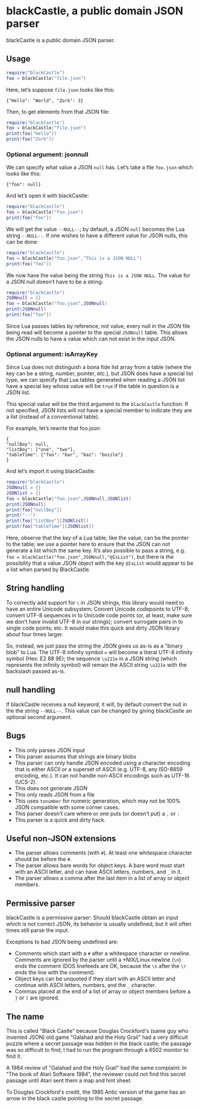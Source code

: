 # blackCastle, a public domain JSON parser

blackCastle is a public domain JSON parser.

## Usage

```lua
require("blackCastle")
foo = blackCastle("file.json")
```

Here, let’s suppose `file.json` looks like this:

```
{"Hello": "World", "Zork": 3}
```

Then, to get elements from that JSON file:


```lua
require("blackCastle")
foo = blackCastle("file.json")
print(foo["Hello"])
print(foo["Zork"])
```

### Optional argument: jsonnull

We can specify what value a JSON `null` has.  Let’s take a
file `foo.json` which looks like this:

```
{"foo": null}
```

And let’s open it with blackCastle:

```lua
require("blackCastle")
foo = blackCastle("foo.json")
print(foo["foo"])
```

We will get the value `--NULL--`; by default, a JSON `null` becomes
the Lua string `--NULL--`.  If one wishes to have a different value
for JSON nulls, this can be done:

```lua
require("blackCastle")
foo = blackCastle("foo.json","This is a JSON NULL")
print(foo["foo"])
```

We now have the value being the string `This is a JSON NULL`.  The 
value for a JSON null doesn’t have to be a string:

```lua
require("blackCastle")
JSONnull = {}
foo = blackCastle("foo.json",JSONnull)
print(JSONnull)
print(foo["foo"])
```

Since Lua passes tables by reference, not value, every null in the
JSON file being read will become a pointer to the special `JSONnull`
table.  This allows the JSON nulls to have a value which can not
exist in the input JSON.

### Optional argument: isArrayKey

Since Lua does not distinguish a bona fide list array from a table
(where the key can be a string, number, pointer, etc.), but JSON does
have a special list type, we can specify that Lua tables generated
when reading a JSON list have a special key whose value will be `true`
if the table in question is a JSON list.

This special value will be the third argument to the `blackCastle`
function.  If not specified, JSON lists will not have a special member
to indicate they are a list (instead of a conventional table).

For example, let’s rewrite that foo.json:

```
{
"nullBoy": null,
"listBoy": ["one", "two"],
"tableTime": {"foo": "bar", "baz": "bozzle"}
}
```

And let’s import it using blackCastle:

```lua
require("blackCastle")
JSONnull = {}
JSONlist = {}
foo = blackCastle("foo.json",JSONnull,JSONlist)
print(JSONnull)
print(foo["nullBoy"])
print("--")
print(foo["listBoy"][JSONlist])
print(foo["tableTime"][JSONlist])
```

Here, observe that the *key* of a Lua table, like the value, can be
the pointer to the table; we use a pointer here to ensure that the
JSON can not generate a list which the same key.  It’s also possible to
pass a string, e.g. `foo = blackCastle("foo.json",JSONnull,"@IsList")`,
but there is the possibility that a value JSON object with the key
`@IsList` would appear to be a list when parsed by BlackCastle.

## String handling

To correctly add support for `\` in JSON strings, this library
would need to have an entire Unicode subsystem: Convert Unicode
codepoints to UTF-8; convert UTF-8 sequences in to Unicode
code points (or, at least, make sure we don’t have invalid UTF-8
in our strings); convert surrogate pairs in to single code points;
etc.  It would make this quick and dirty JSON library about four
times larger.

So, instead, we just pass the string the JSON gives us as-is as
a "binary blob" to Lua.  The UTF-8 infinity symbol `∞` will become
a literal UTF-8 infinity symbol (Hex: E2 88 9E); the sequence
`\u221e` in a JSON string (which represents the infinity symbol)
will remain the ASCII string `\u221e` with the backslash passed as-is.

## null handling

If blackCastle receives a null keyword, it will, by default convert the
null in the the string `--NULL--`.  This value can be changed by giving
blackCastle an optional second argument.

## Bugs

* This only parses JSON input 
* This parser assumes that strings are binary blobs 
* This parser can only handle JSON encoded using a character encoding that
  is either ASCII or a superset of ASCII (e.g. UTF-8, any ISO-8859 encoding,
  etc.).  It can not handle non-ASCII encodings such as UTF-16 (UCS-2).
* This does not generate JSON
* This only reads JSON from a file
* This uses `tonumber` for numeric generation, which may not be 100% JSON
  compatible with some corner cases.
* This parser doesn't care where or one puts (or doesn't put) a `,` or `:`
* This parser is a quick and dirty hack.

## Useful non-JSON extensions

* The parser allows comments (with `#`).  At least one whitespace character
  should be before the `#`.
* The parser allows bare words for object keys.  A bare word must start
  with an ASCII letter, and can have ASCII letters, numbers, and `_` in it.
* The parser allows a comma after the last item in a list of array or
  object members.

## Permissive parser

blackCastle is a permissive parser: Should blackCastle obtain an input
which is not correct JSON, its behavior is usually undefined, but it will 
often times still parse the input.  

Exceptions to bad JSON being undefined are:

* Comments which start with a `#` after a whitespace character or newline.
  Comments are ignored by the parser until a *NIX/Linux newline (`\n`) ends
  the comment (DOS linefeeds are OK, because the `\n` after the `\r` ends
  the line with the comment).
* Object keys can be unquoted if they start with an ASCII letter and 
  continue with ASCII letters, numbers, and the `_` character.
* Commas placed at the end of a list of array or object members before a
  `}` or `]` are ignored.

## The name

This is called "Black Castle" because Douglas Crockford's (same guy
who invented JSON) old game "Galahad and the Holy Grail" had a very
difficult puzzle where a secret passage was hidden in the black castle;
the passage was so difficult to find, I had to run the program through
a 6502 monitor to find it.

A 1984 review of "Galahad and the Holy Grail" had the same complaint:
In "The book of Atari Software 1984", the reviewer could not find this
secret passage until Atari sent them a map and hint sheet.

To Douglas Crockford's credit, the 1985 Antic version of the game has
an arrow in the black castle pointing to the secret passage.

